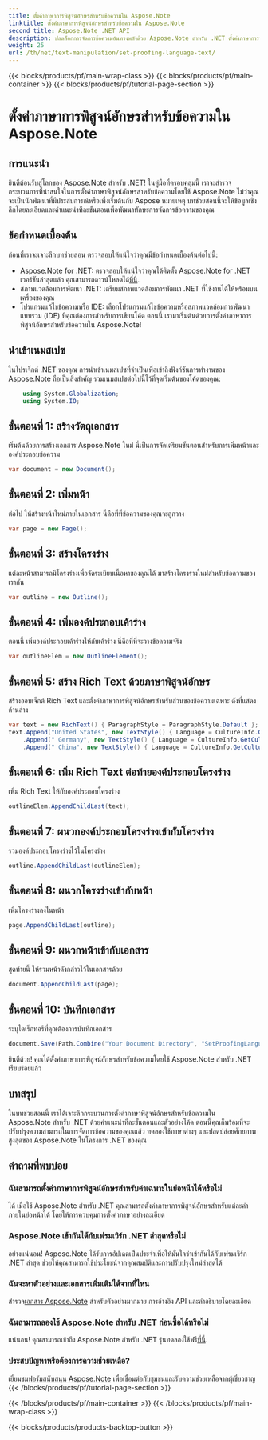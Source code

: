 ```yaml
---
title: ตั้งค่าภาษาการพิสูจน์อักษรสำหรับข้อความใน Aspose.Note
linktitle: ตั้งค่าภาษาการพิสูจน์อักษรสำหรับข้อความใน Aspose.Note
second_title: Aspose.Note .NET API
description: ปลดล็อกการจัดการข้อความอันทรงพลังด้วย Aspose.Note สำหรับ .NET ตั้งค่าภาษาการพิสูจน์อักษรได้อย่างง่ายดายด้วยคำแนะนำทีละขั้นตอน ปรับปรุงโครงการ .NET ของคุณตอนนี้!
weight: 25
url: /th/net/text-manipulation/set-proofing-language-text/
---
```


{{< blocks/products/pf/main-wrap-class >}}
{{< blocks/products/pf/main-container >}}
{{< blocks/products/pf/tutorial-page-section >}}

# ตั้งค่าภาษาการพิสูจน์อักษรสำหรับข้อความใน Aspose.Note

## การแนะนำ
ยินดีต้อนรับสู่โลกของ Aspose.Note สำหรับ .NET! ในคู่มือที่ครอบคลุมนี้ เราจะสำรวจกระบวนการที่น่าสนใจในการตั้งค่าภาษาพิสูจน์อักษรสำหรับข้อความโดยใช้ Aspose.Note ไม่ว่าคุณจะเป็นนักพัฒนาที่มีประสบการณ์หรือเพิ่งเริ่มต้นกับ Aspose หมายเหตุ บทช่วยสอนนี้จะให้ข้อมูลเชิงลึกโดยละเอียดและคำแนะนำทีละขั้นตอนเพื่อพัฒนาทักษะการจัดการข้อความของคุณ
## ข้อกำหนดเบื้องต้น
ก่อนที่เราจะเจาะลึกบทช่วยสอน ตรวจสอบให้แน่ใจว่าคุณมีข้อกำหนดเบื้องต้นต่อไปนี้:
- Aspose.Note for .NET: ตรวจสอบให้แน่ใจว่าคุณได้ติดตั้ง Aspose.Note for .NET เวอร์ชันล่าสุดแล้ว คุณสามารถดาวน์โหลดได้[ที่นี่](https://releases.aspose.com/note/net/).
- สภาพแวดล้อมการพัฒนา .NET: เตรียมสภาพแวดล้อมการพัฒนา .NET ที่ใช้งานได้ให้พร้อมบนเครื่องของคุณ
- โปรแกรมแก้ไขข้อความหรือ IDE: เลือกโปรแกรมแก้ไขข้อความหรือสภาพแวดล้อมการพัฒนาแบบรวม (IDE) ที่คุณต้องการสำหรับการเขียนโค้ด
ตอนนี้ เรามาเริ่มต้นด้วยการตั้งค่าภาษาการพิสูจน์อักษรสำหรับข้อความใน Aspose.Note!
## นำเข้าเนมสเปซ
ในโปรเจ็กต์ .NET ของคุณ การนำเข้าเนมสเปซที่จำเป็นเพื่อเข้าถึงฟังก์ชันการทำงานของ Aspose.Note ถือเป็นสิ่งสำคัญ รวมเนมสเปซต่อไปนี้ไว้ที่จุดเริ่มต้นของโค้ดของคุณ:
```csharp
    using System.Globalization;
    using System.IO;
```
## ขั้นตอนที่ 1: สร้างวัตถุเอกสาร
เริ่มต้นด้วยการสร้างเอกสาร Aspose.Note ใหม่ นี่เป็นการจัดเตรียมขั้นตอนสำหรับการเพิ่มหน้าและองค์ประกอบข้อความ
```csharp
var document = new Document();
```
## ขั้นตอนที่ 2: เพิ่มหน้า
ต่อไป ให้สร้างหน้าใหม่ภายในเอกสาร นี่คือที่ที่ข้อความของคุณจะถูกวาง
```csharp
var page = new Page();
```
## ขั้นตอนที่ 3: สร้างโครงร่าง
แต่ละหน้าสามารถมีโครงร่างเพื่อจัดระเบียบเนื้อหาของคุณได้ มาสร้างโครงร่างใหม่สำหรับข้อความของเรากัน
```csharp
var outline = new Outline();
```
## ขั้นตอนที่ 4: เพิ่มองค์ประกอบเค้าร่าง
ตอนนี้ เพิ่มองค์ประกอบเค้าร่างให้กับเค้าร่าง นี่คือที่ที่จะวางข้อความจริง
```csharp
var outlineElem = new OutlineElement();
```
## ขั้นตอนที่ 5: สร้าง Rich Text ด้วยภาษาพิสูจน์อักษร
สร้างออบเจ็กต์ Rich Text และตั้งค่าภาษาการพิสูจน์อักษรสำหรับส่วนของข้อความเฉพาะ ดังที่แสดงด้านล่าง
```csharp
var text = new RichText() { ParagraphStyle = ParagraphStyle.Default };
text.Append("United States", new TextStyle() { Language = CultureInfo.GetCultureInfo("en-US") })
    .Append(" Germany", new TextStyle() { Language = CultureInfo.GetCultureInfo("de-DE") })
    .Append(" China", new TextStyle() { Language = CultureInfo.GetCultureInfo("zh-CN") });
```
## ขั้นตอนที่ 6: เพิ่ม Rich Text ต่อท้ายองค์ประกอบโครงร่าง
เพิ่ม Rich Text ให้กับองค์ประกอบโครงร่าง
```csharp
outlineElem.AppendChildLast(text);
```
## ขั้นตอนที่ 7: ผนวกองค์ประกอบโครงร่างเข้ากับโครงร่าง
รวมองค์ประกอบโครงร่างไว้ในโครงร่าง
```csharp
outline.AppendChildLast(outlineElem);
```
## ขั้นตอนที่ 8: ผนวกโครงร่างเข้ากับหน้า
เพิ่มโครงร่างลงในหน้า
```csharp
page.AppendChildLast(outline);
```
## ขั้นตอนที่ 9: ผนวกหน้าเข้ากับเอกสาร
สุดท้ายนี้ ให้รวมหน้าดังกล่าวไว้ในเอกสารด้วย
```csharp
document.AppendChildLast(page);
```
## ขั้นตอนที่ 10: บันทึกเอกสาร
ระบุไดเร็กทอรีที่คุณต้องการบันทึกเอกสาร
```csharp
document.Save(Path.Combine("Your Document Directory", "SetProofingLanguageForText.one"));
```
ยินดีด้วย! คุณได้ตั้งค่าภาษาการพิสูจน์อักษรสำหรับข้อความโดยใช้ Aspose.Note สำหรับ .NET เรียบร้อยแล้ว
## บทสรุป
ในบทช่วยสอนนี้ เราได้เจาะลึกกระบวนการตั้งค่าภาษาพิสูจน์อักษรสำหรับข้อความใน Aspose.Note สำหรับ .NET ด้วยคำแนะนำทีละขั้นตอนและตัวอย่างโค้ด ตอนนี้คุณก็พร้อมที่จะปรับปรุงความสามารถในการจัดการข้อความของคุณแล้ว ทดลองใช้ภาษาต่างๆ และปลดปล่อยศักยภาพสูงสุดของ Aspose.Note ในโครงการ .NET ของคุณ

## คำถามที่พบบ่อย
### ฉันสามารถตั้งค่าภาษาการพิสูจน์อักษรสำหรับคำเฉพาะในย่อหน้าได้หรือไม่
ได้ เมื่อใช้ Aspose.Note สำหรับ .NET คุณสามารถตั้งค่าภาษาการพิสูจน์อักษรสำหรับแต่ละคำภายในย่อหน้าได้ โดยให้การควบคุมการตั้งค่าภาษาอย่างละเอียด
### Aspose.Note เข้ากันได้กับเฟรมเวิร์ก .NET ล่าสุดหรือไม่
อย่างแน่นอน! Aspose.Note ได้รับการอัปเดตเป็นประจำเพื่อให้มั่นใจว่าเข้ากันได้กับเฟรมเวิร์ก .NET ล่าสุด ช่วยให้คุณสามารถใช้ประโยชน์จากคุณสมบัติและการปรับปรุงใหม่ล่าสุดได้
### ฉันจะหาตัวอย่างและเอกสารเพิ่มเติมได้จากที่ไหน
 สำรวจ[เอกสาร Aspose.Note](https://reference.aspose.com/note/net/) สำหรับตัวอย่างมากมาย การอ้างอิง API และคำอธิบายโดยละเอียด
### ฉันสามารถลองใช้ Aspose.Note สำหรับ .NET ก่อนซื้อได้หรือไม่
 แน่นอน! คุณสามารถเข้าถึง Aspose.Note สำหรับ .NET รุ่นทดลองใช้ฟรี[ที่นี่](https://releases.aspose.com/).
### ประสบปัญหาหรือต้องการความช่วยเหลือ?
 เยี่ยมชม[ฟอรัมสนับสนุน Aspose.Note](https://forum.aspose.com/c/note/28) เพื่อเชื่อมต่อกับชุมชนและรับความช่วยเหลือจากผู้เชี่ยวชาญ
{{< /blocks/products/pf/tutorial-page-section >}}

{{< /blocks/products/pf/main-container >}}
{{< /blocks/products/pf/main-wrap-class >}}

{{< blocks/products/products-backtop-button >}}
